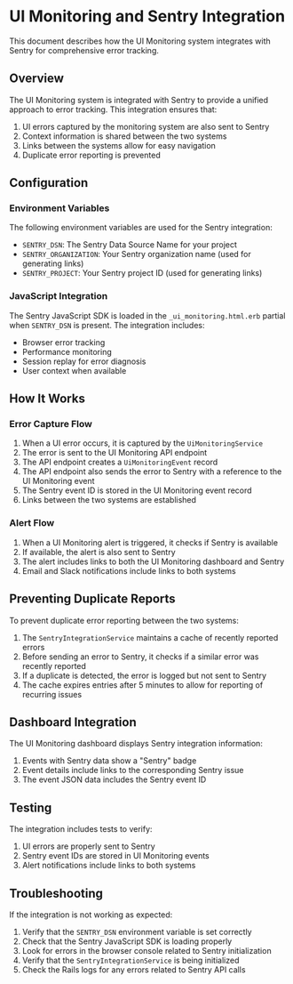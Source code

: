 # UI Monitoring and Sentry Integration

This document describes how the UI Monitoring system integrates with Sentry for comprehensive error tracking.

## Overview

The UI Monitoring system is integrated with Sentry to provide a unified approach to error tracking. This integration ensures that:

1. UI errors captured by the monitoring system are also sent to Sentry
2. Context information is shared between the two systems
3. Links between the systems allow for easy navigation
4. Duplicate error reporting is prevented

## Configuration

### Environment Variables

The following environment variables are used for the Sentry integration:

- `SENTRY_DSN`: The Sentry Data Source Name for your project
- `SENTRY_ORGANIZATION`: Your Sentry organization name (used for generating links)
- `SENTRY_PROJECT`: Your Sentry project ID (used for generating links)

### JavaScript Integration

The Sentry JavaScript SDK is loaded in the `_ui_monitoring.html.erb` partial when `SENTRY_DSN` is present. The integration includes:

- Browser error tracking
- Performance monitoring
- Session replay for error diagnosis
- User context when available

## How It Works

### Error Capture Flow

1. When a UI error occurs, it is captured by the `UiMonitoringService`
2. The error is sent to the UI Monitoring API endpoint
3. The API endpoint creates a `UiMonitoringEvent` record
4. The API endpoint also sends the error to Sentry with a reference to the UI Monitoring event
5. The Sentry event ID is stored in the UI Monitoring event record
6. Links between the two systems are established

### Alert Flow

1. When a UI Monitoring alert is triggered, it checks if Sentry is available
2. If available, the alert is also sent to Sentry
3. The alert includes links to both the UI Monitoring dashboard and Sentry
4. Email and Slack notifications include links to both systems

## Preventing Duplicate Reports

To prevent duplicate error reporting between the two systems:

1. The `SentryIntegrationService` maintains a cache of recently reported errors
2. Before sending an error to Sentry, it checks if a similar error was recently reported
3. If a duplicate is detected, the error is logged but not sent to Sentry
4. The cache expires entries after 5 minutes to allow for reporting of recurring issues

## Dashboard Integration

The UI Monitoring dashboard displays Sentry integration information:

1. Events with Sentry data show a "Sentry" badge
2. Event details include links to the corresponding Sentry issue
3. The event JSON data includes the Sentry event ID

## Testing

The integration includes tests to verify:

1. UI errors are properly sent to Sentry
2. Sentry event IDs are stored in UI Monitoring events
3. Alert notifications include links to both systems

## Troubleshooting

If the integration is not working as expected:

1. Verify that the `SENTRY_DSN` environment variable is set correctly
2. Check that the Sentry JavaScript SDK is loading properly
3. Look for errors in the browser console related to Sentry initialization
4. Verify that the `SentryIntegrationService` is being initialized
5. Check the Rails logs for any errors related to Sentry API calls